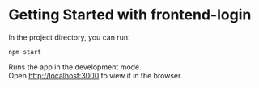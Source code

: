# Getting Started with frontend-login

In the project directory, you can run:

 `npm start`

Runs the app in the development mode.\
Open [http://localhost:3000](http://localhost:3000) to view it in the browser.
